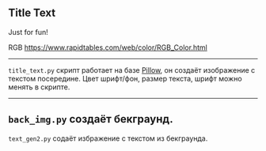 ## Title Text

Just for fun!

RGB https://www.rapidtables.com/web/color/RGB_Color.html

---

`title_text.py` скрипт работает на базе [Pillow](https://pypi.org/project/Pillow/), он создаёт изображение с текстом посередине. Цвет шрифт/фон, размер текста, шрифт можно менять в скрипте.

---

`back_img.py` создаёт бекграунд. 
---

`text_gen2.py` содаёт избражение с текстом из бекграунда.